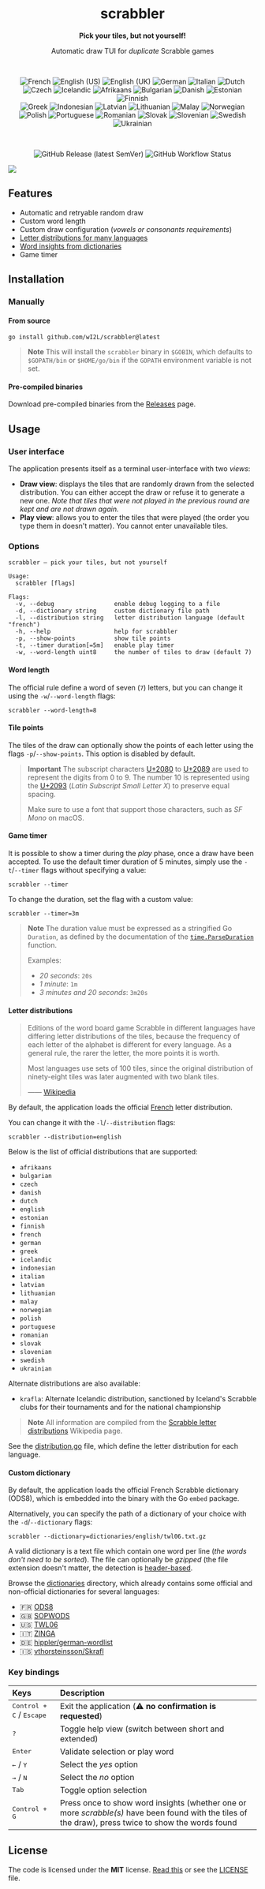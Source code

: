 <h1 align=center>scrabbler</h1>

<p align=center><b>Pick your tiles, but not yourself!</b></p>
<p align=center>Automatic draw TUI for <i>duplicate</i> Scrabble games</p>
<br/>
<p align=center>
    <img alt="French" src="https://raw.githubusercontent.com/Yummygum/flagpack-core/main/svg/l/FR.svg">
    <img alt="English (US)" src="https://raw.githubusercontent.com/Yummygum/flagpack-core/main/svg/l/US.svg">
    <img alt="English (UK)" src="https://raw.githubusercontent.com/Yummygum/flagpack-core/main/svg/l/GB-NIR.svg">
    <img alt="German" src="https://raw.githubusercontent.com/Yummygum/flagpack-core/main/svg/l/DE.svg">
    <img alt="Italian" src="https://raw.githubusercontent.com/Yummygum/flagpack-core/main/svg/l/IT.svg">
    <img alt="Dutch" src="https://raw.githubusercontent.com/Yummygum/flagpack-core/main/svg/l/NL.svg">
    <img alt="Czech" src="https://raw.githubusercontent.com/Yummygum/flagpack-core/main/svg/l/CZ.svg">
    <img alt="Icelandic" src="https://raw.githubusercontent.com/Yummygum/flagpack-core/main/svg/l/IS.svg">
    <img alt="Afrikaans" src="https://raw.githubusercontent.com/Yummygum/flagpack-core/main/svg/l/ZA.svg">
    <img alt="Bulgarian" src="https://raw.githubusercontent.com/Yummygum/flagpack-core/main/svg/l/BG.svg">
    <img alt="Danish" src="https://raw.githubusercontent.com/Yummygum/flagpack-core/main/svg/l/DK.svg">
    <img alt="Estonian" src="https://raw.githubusercontent.com/Yummygum/flagpack-core/main/svg/l/EE.svg">
    <img alt="Finnish" src="https://raw.githubusercontent.com/Yummygum/flagpack-core/main/svg/l/FI.svg">
    <br/>
    <img alt="Greek" src="https://raw.githubusercontent.com/Yummygum/flagpack-core/main/svg/l/GR.svg">
    <img alt="Indonesian" src="https://raw.githubusercontent.com/Yummygum/flagpack-core/main/svg/l/ID.svg">
    <img alt="Latvian" src="https://raw.githubusercontent.com/Yummygum/flagpack-core/main/svg/l/LV.svg">
    <img alt="Lithuanian" src="https://raw.githubusercontent.com/Yummygum/flagpack-core/main/svg/l/LT.svg">
    <img alt="Malay" src="https://raw.githubusercontent.com/Yummygum/flagpack-core/main/svg/l/MY.svg">
    <img alt="Norwegian" src="https://raw.githubusercontent.com/Yummygum/flagpack-core/main/svg/l/NO.svg">
    <img alt="Polish" src="https://raw.githubusercontent.com/Yummygum/flagpack-core/main/svg/l/PL.svg">
    <img alt="Portuguese" src="https://raw.githubusercontent.com/Yummygum/flagpack-core/main/svg/l/PT.svg">
    <img alt="Romanian" src="https://raw.githubusercontent.com/Yummygum/flagpack-core/main/svg/l/RO.svg">
    <img alt="Slovak" src="https://raw.githubusercontent.com/Yummygum/flagpack-core/main/svg/l/SK.svg">
    <img alt="Slovenian" src="https://raw.githubusercontent.com/Yummygum/flagpack-core/main/svg/l/SI.svg">
    <img alt="Swedish" src="https://raw.githubusercontent.com/Yummygum/flagpack-core/main/svg/l/SE.svg">
    <img alt="Ukrainian" src="https://raw.githubusercontent.com/Yummygum/flagpack-core/main/svg/l/UA.svg">
</p>
<br/>
<p align=center>
    <img alt="GitHub Release (latest SemVer)" src="https://img.shields.io/github/v/release/wI2L/scrabbler">
    <img alt="GitHub Workflow Status" src="https://img.shields.io/github/actions/workflow/status/wI2L/scrabbler/ci.yml">
</p>

![](https://github.com/wI2L/scrabbler/blob/master/scrabbler.gif)

## Features

- Automatic and retryable random draw
- Custom word length
- Custom draw configuration (*vowels or consonants requirements*)
- [Letter distributions for many languages](#letter-distributions)
- [Word insights from dictionaries](#custom-dictionary)
- Game timer

## Installation

### Manually

#### From source

```shell
go install github.com/wI2L/scrabbler@latest
```

> **Note**
> This will install the `scrabbler` binary in `$GOBIN`, which defaults to `$GOPATH/bin` or `$HOME/go/bin` if the `GOPATH` environment variable is not set.

#### Pre-compiled binaries

Download pre-compiled binaries from the [Releases](https://github.com/wI2L/scrabbler/releases) page.

## Usage

### User interface

The application presents itself as a terminal user-interface with two *views*:

- **Draw view**: displays the tiles that are randomly drawn from the selected distribution. You can either accept the draw or refuse it to generate a new one. *Note that tiles that were not played in the previous round are kept and are not drawn again.*
- **Play view**: allows you to enter the tiles that were played (the order you type them in doesn't matter). You cannot enter unavailable tiles.

### Options

```text
scrabbler — pick your tiles, but not yourself

Usage:
  scrabbler [flags]

Flags:
  -v, --debug                 enable debug logging to a file
  -d, --dictionary string     custom dictionary file path
  -l, --distribution string   letter distribution language (default "french")
  -h, --help                  help for scrabbler
  -p, --show-points           show tile points
  -t, --timer duration[=5m]   enable play timer
  -w, --word-length uint8     the number of tiles to draw (default 7)
```

#### Word length

The official rule define a word of seven (`7`) letters, but you can change it using the `-w`/`--word-length` flags:

```shell
scrabbler --word-length=8
```

#### Tile points

The tiles of the draw can optionally show the points of each letter using the flags `-p`/`--show-points`. This option is disabled by default.

> **Important**
> The subscript characters [U+2080](https://www.compart.com/en/unicode/U+2080) to [U+2089](https://www.compart.com/en/unicode/U+2089) are used to represent the digits from 0 to 9. The number 10 is represented using the [U+2093](https://www.compart.com/en/unicode/U+2093) (*Latin Subscript Small Letter X*) to preserve equal spacing.
>
> Make sure to use a font that support those characters, such as *SF Mono* on macOS.

#### Game timer

It is possible to show a timer during the *play* phase, once a draw have been accepted. To use the default timer duration of 5 minutes, simply use the `-t`/`--timer` flags without specifying a value:

```shell
scrabbler --timer
```

To change the duration, set the flag with a custom value:

```shell
scrabbler --timer=3m
```

> **Note**
> The duration value must be expressed as a stringified Go `Duration`, as defined by the documentation of the [`time.ParseDuration`](https://pkg.go.dev/time#ParseDuration) function.
>
> Examples:
>
> - *20 seconds*: `20s`
> - *1 minute*: `1m`
> - *3 minutes and 20 seconds*: `3m20s`

#### Letter distributions

> Editions of the word board game Scrabble in different languages have differing letter distributions of the tiles, because the frequency of each letter of the alphabet is different for every language. As a general rule, the rarer the letter, the more points it is worth.
>
> Most languages use sets of 100 tiles, since the original distribution of ninety-eight tiles was later augmented with two blank tiles.
>
> &mdash;&mdash; [Wikipedia](https://en.wikipedia.org/wiki/Scrabble_letter_distributions)

By default, the application loads the official [French](https://en.wikipedia.org/wiki/Scrabble_letter_distributions#French) letter distribution.

You can change it with the `-l`/`--distribution` flags:

```shell
scrabbler --distribution=english
```

Below is the list of official distributions that are supported:

- `afrikaans`
- `bulgarian`
- `czech`
- `danish`
- `dutch`
- `english`
- `estonian`
- `finnish`
- `french`
- `german`
- `greek`
- `icelandic`
- `indonesian`
- `italian`
- `latvian`
- `lithuanian`
- `malay`
- `norwegian`
- `polish`
- `portuguese`
- `romanian`
- `slovak`
- `slovenian`
- `swedish`
- `ukrainian`

Alternate distributions are also available:

- `krafla`: Alternate Icelandic distribution, sanctioned by Iceland's Scrabble clubs for their tournaments and for the national championship

> **Note**
> All information are compiled from the [Scrabble letter distributions](https://en.wikipedia.org/wiki/Scrabble_letter_distributions#Indonesian) Wikipedia page.

See the [distribution.go](https://github.com/wI2L/scrabbler/blob/master/cmd/distribution.go) file, which define the letter distribution for each language.

#### Custom dictionary

By default, the application loads the official French Scrabble dictionary (ODS8), which is embedded into the binary with the Go `embed` package.

Alternatively, you can specify the path of a dictionary of your choice with the `-d`/`--dictionary` flags:

```shell
scrabbler --dictionary=dictionaries/english/twl06.txt.gz
```

A valid dictionary is a text file which contain one word per line (*the words don't need to be sorted*). The file can optionally be *gzipped* (the file extension doesn't matter, the detection is [header-based](https://pkg.go.dev/net/http#DetectContentType).

Browse the [dictionaries](https://github.com/wI2L/scrabbler/tree/master/dictionaries) directory, which already contains some official and non-official dictionaries for several languages:

- :fr: [ODS8](https://en.wikipedia.org/wiki/L%27Officiel_du_jeu_Scrabble)
- :uk: [SOPWODS](https://en.wikipedia.org/wiki/Collins_Scrabble_Words)
- :us: [TWL06](https://en.wikipedia.org/wiki/NASPA_Word_List)
- :it: [ZINGA](https://www.listediparole.it/tutteleparole.txt)
- :de: [hippler/german-wordlist](https://github.com/hippler/german-wordlist)
- :iceland: [vthorsteinsson/Skrafl](https://github.com/vthorsteinsson/Skrafl)

### Key bindings

| Keys                                       | Description                                                                                                                                          |
|:-------------------------------------------|:-----------------------------------------------------------------------------------------------------------------------------------------------------|
| <kbd>Control + C</kbd> / <kbd>Escape</kbd> | Exit the application (:warning: **no confirmation is requested**)                                                                                    |
| <kbd>?</kbd>                               | Toggle help view (switch between short and extended)                                                                                                 |
| <kbd>Enter</kbd>                           | Validate selection or play word                                                                                                                      |
| <kbd>←</kbd> / <kbd>Y</kbd>                | Select the *yes* option                                                                                                                              |
| <kbd>→</kbd> / <kbd>N</kbd>                | Select the *no* option                                                                                                                               |
| <kbd>Tab</kbd>                             | Toggle option selection                                                                                                                              |
| <kbd>Control + G</kbd>                     | Press once to show word insights (whether one or more *scrabble(s)* have been found with the tiles of the draw), press twice to show the words found |

## License

The code is licensed under the **MIT** license. [Read this](https://www.tldrlegal.com/license/mit-license) or see the [LICENSE](LICENSE) file.